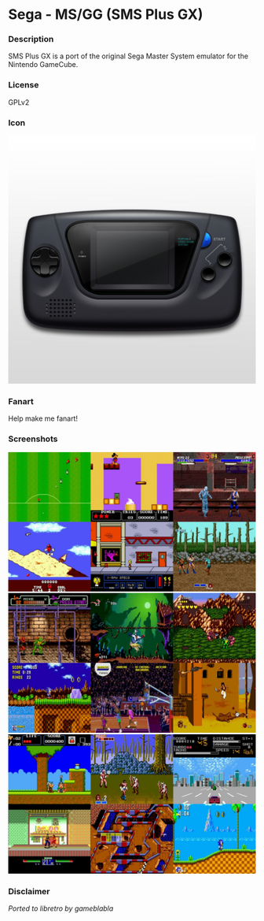 # Sega - MS/GG (SMS Plus GX)

### Description

SMS Plus GX is a port of the original Sega Master System emulator for the Nintendo GameCube.

### License

GPLv2

### Icon

![Sega - MS/GG (SMS Plus GX) icon](game.libretro.smsplus-gx/resources/icon.png)

### Fanart

Help make me fanart!

### Screenshots

![Sega - MS/GG (SMS Plus GX) screenshot](game.libretro.smsplus-gx/resources/screenshot-01.jpg)
![Sega - MS/GG (SMS Plus GX) screenshot](game.libretro.smsplus-gx/resources/screenshot-02.jpg)
![Sega - MS/GG (SMS Plus GX) screenshot](game.libretro.smsplus-gx/resources/screenshot-03.jpg)

### Disclaimer

*Ported to libretro by gameblabla*
